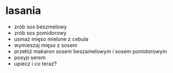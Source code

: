 # lasania

* zrób sos beszmelowy
* zrób sos pomidorowy
* usmaż mięso mielone z cebula
* wymieszaj mięso z sosem
* przełóż makaron sosem beszamelowym i sosem pomidorowym
* posyp serem
* upiecz i co teraz?

